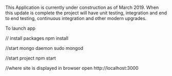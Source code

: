 This Application is currently under construction as of March 2019. When this update is complete the project will have unit testing, integration and end to end testing, continuous integration and other modern upgrades.

To launch app

// install packages
npm install

//start mongo daemon
sudo mongod

//start project
npm start

//where site is displayed in browser
open http://localhost:3000
